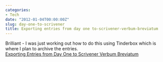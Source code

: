 ```yaml
---
categories:
- Tech
date: "2012-01-04T00:00:00Z"
slug: day-one-to-scrivener
title: Exporting entries from day one to-scrivener-verbum-breviatum
---
```

Brilliant - I was just working out how to do this using Tinderbox which is where I plan to archive the entries.  
[Exporting Entries from Day One to Scrivener Verbum Breviatum][law]

[law]: http://blogs.law.harvard.edu/shortword/2012/01/03/exporting-entries-from-day-one-to-scrivener/
